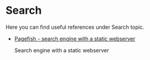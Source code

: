 # Search

Here you can find useful references under Search topic.

- [Pagefish - search engine with a static webserver](https://github.com/peterburk/pagefish)

  Search engine with a static webserver

